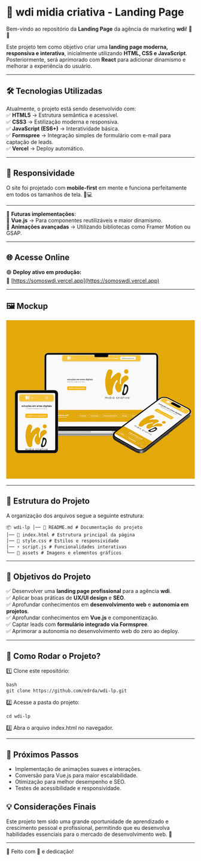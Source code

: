 # 🚀 wdi midia criativa - Landing Page  

Bem-vindo ao repositório da **Landing Page** da agência de marketing **wdi**! 🎯✨  

Este projeto tem como objetivo criar uma **landing page moderna, responsiva e interativa**, inicialmente utilizando **HTML, CSS e JavaScript**. Posteriormente, será aprimorado com **React** para adicionar dinamismo e melhorar a experiência do usuário.  

---

## 🛠 **Tecnologias Utilizadas**  

Atualmente, o projeto está sendo desenvolvido com:  
✅ **HTML5** → Estrutura semântica e acessível.  
✅ **CSS3** → Estilização moderna e responsiva.  
✅ **JavaScript (ES6+)** → Interatividade básica.  
✅ **Formspree** → Integração simples de formulário com e-mail para captação de leads.  
✅ **Vercel** → Deploy automático.

---

## 📱 **Responsividade**

O site foi projetado com **mobile-first** em mente e funciona perfeitamente em todos os tamanhos de tela. 📲💻

---

📌 **Futuras implementações**:  
🔹 **Vue.js** → Para componentes reutilizáveis e maior dinamismo.  
🔹 **Animações avançadas** → Utilizando bibliotecas como Framer Motion ou GSAP.  

---

## 🌐 Acesse Online

🟢 **Deploy ativo em produção:**  
🔗 [https://somoswdi.vercel.app](https://somoswdi.vercel.app)

---

## 🖼 Mockup

![Preview da Landing Page](./assets/preview.png)

---

## 📂 **Estrutura do Projeto**  

A organização dos arquivos segue a seguinte estrutura:  
```
📦 wdi-lp │── 📜 README.md # Documentação do projeto
│── 📜 index.html # Estrutura principal da página
│── 🎨 style.css # Estilos e responsividade
│── ⚡ script.js # Funcionalidades interativas
└── 📂 assets # Imagens e elementos gráficos
```


---

## 🎯 **Objetivos do Projeto**  

✅ Desenvolver uma **landing page profissional** para a agência **wdi**.  
✅ Aplicar boas práticas de **UX/UI design** e **SEO**.  
✅ Aprofundar conhecimentos em **desenvolvimento web** e **autonomia em projetos**.  
✅ Aprofundar conhecimentos em **Vue.js** e componentização.  
✅ Captar leads com **formulário integrado via Formspree**.  
✅ Aprimorar a autonomia no desenvolvimento web do zero ao deploy. 

---

## 📌 **Como Rodar o Projeto?**

1️⃣ Clone este repositório:  
```
bash
git clone https://github.com/edrda/wdi-lp.git
```
2️⃣ Acesse a pasta do projeto:
```
cd wdi-lp
```
3️⃣ Abra o arquivo index.html no navegador.

---

## 📅 **Próximos Passos**
- Implementação de animações suaves e interações.
- Conversão para Vue.js para maior escalabilidade.
- Otimização para melhor desempenho e SEO.
- Testes de acessibilidade e responsividade.


## 💡 **Considerações Finais**
Este projeto tem sido uma grande oportunidade de aprendizado e crescimento pessoal e profissional, permitindo que eu desenvolva habilidades essenciais para o mercado de desenvolvimento web. 🚀

---

📌 Feito com 💚 e dedicação!
